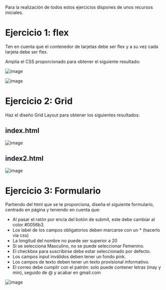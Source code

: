 Para la realización de todos estos ejercicios dispones de unos recursos iniciales.

# Ejercicio 1: flex
Ten en cuenta que el contenedor de tarjetas debe ser flex y a su vez cada tarjeta debe ser flex.

Amplía el CSS proporcionado para obtener el siguiente resultado:

![image](https://github.com/profeMelola/LM-08-2023-24/assets/91023374/3b12363e-8bfd-48df-948e-7d8ca68d02ed)

![image](https://github.com/profeMelola/LM-08-2023-24/assets/91023374/3f91fdd7-3dc4-4edc-b688-db3263d7ed2b)

# Ejercicio 2: Grid

Haz el diseño Grid Layout para obtener los siguientes resultados:

## index.html

![image](https://github.com/profeMelola/LM-08-2023-24/assets/91023374/965ae52f-d593-4757-a87b-2670e0fbc04b)

## index2.html

![image](https://github.com/profeMelola/LM-08-2023-24/assets/91023374/f760c29f-43e9-4c4d-a183-fc0d7897b320)

# Ejercicio 3: Formulario

Partiendo del html que se te proporciona, diseña el siguiente formulario, centrado en página y teniendo en cuenta que:
- Al pasar el ratón por encia del botón de submit, este debe cambiar al color #0056b3.
- Los label de los campos obligatorios deben marcarse con un * (hacerlo vía css)
- La longitud del nombre no puede ser superior a 20
- Si se selecciona Masculino, no se puede seleccionar Femenino.
- El checkbox para suscribirse debe estar seleccionado por defecto.
- Los campos input inválidos deben tener un fondo pink.
- Los campos de texto deben tener un texto provisional informativo.
- El correo debe cumplir con el patrón: solo puede contener letras (may y min), seguido de @ y acabar en gmail.com

![image](https://github.com/profeMelola/LM-08-2023-24/assets/91023374/5d954d63-dcac-4243-a143-e076981e67e9)



